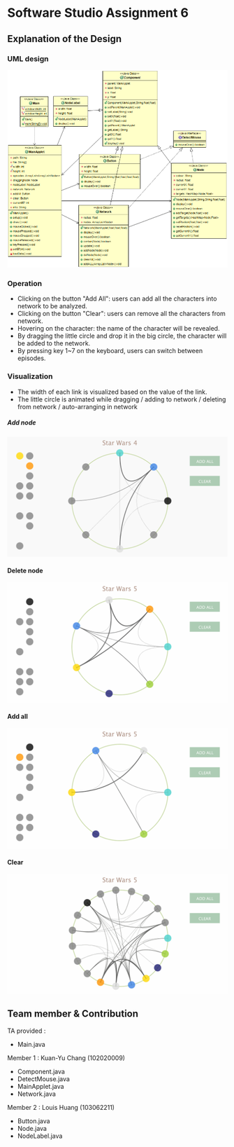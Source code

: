 # Software Studio Assignment 6

## Explanation of the Design

### UML design
![UML](/pic/model.png)

### Operation
+ Clicking on the button "Add All": users can add all the characters into network to be analyzed.
+ Clicking on the button "Clear": users can remove all the characters from network.
+ Hovering on the character: the name of the character will be revealed.
+ By dragging the little circle and drop it in the big circle, the character will be added to the network.
+ By pressing key 1~7 on the keyboard, users can switch between episodes.

### Visualization
+ The width of each link is visualized based on the value of the link.
+ The little circle is animated while dragging / adding to network / deleting from network / auto-arranging in network

##### Add node
![Add node](/pic/Add.gif)

#### Delete node
![Delete node](/pic/Delete.gif)

#### Add all
![Add all](/pic/AddAll.gif)

#### Clear
![Clear](/pic/Clear.gif)

## Team member & Contribution

TA provided :
+ Main.java

Member 1 : Kuan-Yu Chang (102020009)
+ Component.java
+ DetectMouse.java
+ MainApplet.java
+ Network.java

Member 2 : Louis Huang (103062211)
+ Button.java
+ Node.java
+ NodeLabel.java
